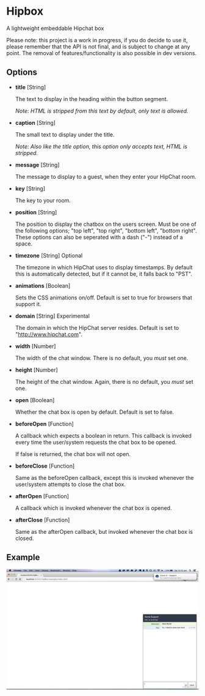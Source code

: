 Hipbox
======

A lightweight embeddable Hipchat box

Please note: this project is a work in progress, if you do decide to use it, please remember that the API is not final, and is subject to change at any point. The removal of features/functionality is also possible in dev versions.

Options
---

- **title** [String]

  The text to display in the heading within the button segment.

  *Note: HTML is stripped from this text by default, only text is allowed.*

- **caption** [String]

  The small text to display under the title.

  *Note: Also like the title option, this option only accepts text, HTML is stripped.*

- **message** [String]

  The message to display to a guest, when they enter your HipChat room.

- **key** [String]

  The key to your room.

- **position** [String]

  The position to display the chatbox on the users screen. Must be one of the following options; "top left", "top right", "bottom left", "bottom right". These options can also be seperated with a dash ("-") instead of a space.

- **timezone** [String] Optional

  The timezone in which HipChat uses to display timestamps. By default this is automatically detected, but if it cannot be, it falls back to "PST".

- **animations** [Boolean]

  Sets the CSS animations on/off. Default is set to true for browsers that support it.

- **domain** [String] Experimental

  The domain in which the HipChat server resides. Default is set to "http://www.hipchat.com".

- **width** [Number]

  The width of the chat window. There is no default, you *must* set one.

- **height** [Number]

  The height of the chat window. Again, there is no default, you *must* set one.

- **open** [Boolean]

  Whether the chat box is open by default. Default is set to false.

- **beforeOpen** [Function]

  A callback which expects a boolean in return. This callback is invoked every time the user/system requests the chat box to be opened.

  If false is returned, the chat box will not open.

- **beforeClose** [Function]

  Same as the beforeOpen callback, except this is invoked whenever the user/system attempts to close the chat box.

- **afterOpen** [Function]

  A callback which is invoked whenever the chat box is opened.

- **afterClose** [Function]

  Same as the afterOpen callback, but invoked whenever the chat box is closed.


Example
---

![Example Screenshot](https://raw.githubusercontent.com/iampseudo/hipbox/master/example/screenshot.png)